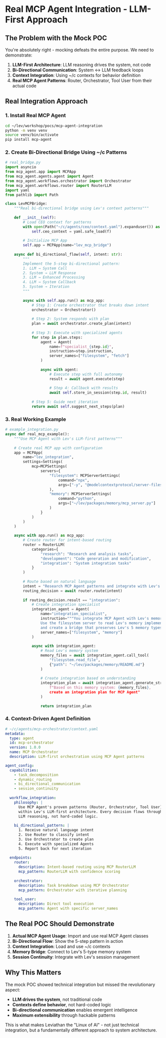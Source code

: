 # Real MCP Agent Integration - LLM-First Approach

## The Problem with the Mock POC

You're absolutely right - mocking defeats the entire purpose. We need to demonstrate:

1. **LLM-First Architecture**: LLM reasoning drives the system, not code
2. **Bi-Directional Communication**: System ↔ LLM feedback loops
3. **Context Integration**: Using ~/c contexts for behavior definition
4. **Real MCP Agent Patterns**: Router, Orchestrator, Tool User from their actual code

## Real Integration Approach

### 1. Install Real MCP Agent

```bash
cd ~/lev/workshop/pocs/mcp-agent-integration
python -m venv venv
source venv/bin/activate
pip install mcp-agent
```

### 2. Create Bi-Directional Bridge Using ~/c Patterns

```python
# real_bridge.py
import asyncio
from mcp_agent.app import MCPApp
from mcp_agent.agents.agent import Agent
from mcp_agent.workflows.orchestrator import Orchestrator
from mcp_agent.workflows.router import RouterLLM
import yaml
from pathlib import Path

class LevMCPBridge:
    """Real bi-directional bridge using Lev's context patterns"""
    
    def __init__(self):
        # Load CEO context for patterns
        with open(Path("~/c/agents/ceo/context.yaml").expanduser()) as f:
            self.ceo_context = yaml.safe_load(f)
            
        # Initialize MCP App
        self.app = MCPApp(name="lev_mcp_bridge")
        
    async def bi_directional_flow(self, intent: str):
        """
        Implement the 5-step bi-directional pattern:
        1. LLM → System Call
        2. System → LLM Response  
        3. LLM → Enhanced Processing
        4. LLM → System Callback
        5. System → Iteration
        """
        
        async with self.app.run() as mcp_app:
            # Step 1: Create orchestrator that breaks down intent
            orchestrator = Orchestrator()
            
            # Step 2: System responds with plan
            plan = await orchestrator.create_plan(intent)
            
            # Step 3: Execute with specialized agents
            for step in plan.steps:
                agent = Agent(
                    name=f"specialist_{step.id}",
                    instruction=step.instruction,
                    server_names=["filesystem", "fetch"]
                )
                
                async with agent:
                    # Execute step with full autonomy
                    result = await agent.execute(step)
                    
                    # Step 4: Callback with results
                    await self.store_in_session(step.id, result)
            
            # Step 5: Guide next iteration
            return await self.suggest_next_steps(plan)
```

### 3. Real Working Example

```python
# example_integration.py
async def real_mcp_example():
    """Use MCP Agent with Lev's LLM-first patterns"""
    
    # Create real MCP app with configuration
    app = MCPApp(
        name="lev_integration",
        settings=Settings(
            mcp=MCPSettings(
                servers={
                    "filesystem": MCPServerSettings(
                        command="npx",
                        args=["-y", "@modelcontextprotocol/server-filesystem", "/Users/jean-patricksmith/lev"]
                    ),
                    "memory": MCPServerSettings(
                        command="python",
                        args=["~/lev/packages/memory/mcp_server.py"]
                    )
                }
            )
        )
    )
    
    async with app.run() as mcp_app:
        # Create router for intent-based routing
        router = RouterLLM(
            categories={
                "research": "Research and analysis tasks",
                "development": "Code generation and modification",
                "integration": "System integration tasks"
            }
        )
        
        # Route based on natural language
        intent = "Research MCP Agent patterns and integrate with Lev's memory system"
        routing_decision = await router.route(intent)
        
        if routing_decision.result == "integration":
            # Create integration specialist
            integration_agent = Agent(
                name="integration_specialist",
                instruction="""You integrate MCP Agent with Lev's memory system.
                Use the filesystem server to read Lev's memory implementation
                and create a bridge that preserves Lev's 5 memory types.""",
                server_names=["filesystem", "memory"]
            )
            
            async with integration_agent:
                # Read Lev's memory system
                memory_files = await integration_agent.call_tool(
                    "filesystem.read_file",
                    {"path": "~/lev/packages/memory/README.md"}
                )
                
                # Create integration based on understanding
                integration_plan = await integration_agent.generate_str(
                    f"Based on this memory system: {memory_files}, 
                    create an integration plan for MCP Agent"
                )
                
                return integration_plan
```

### 4. Context-Driven Agent Definition

```yaml
# ~/c/agents/mcp-orchestrator/context.yaml
metadata:
  type: agent
  id: mcp-orchestrator
  version: 1.0.0
  name: MCP Orchestrator
  description: LLM-first orchestration using MCP Agent patterns

agent_config:
  capabilities:
    - task_decomposition
    - dynamic_routing
    - bi_directional_communication
    - session_continuity
    
  workflow_integration:
    philosophy: |
      Use MCP Agent's proven patterns (Router, Orchestrator, Tool User)
      within Lev's LLM-first architecture. Every decision flows through
      LLM reasoning, not hard-coded logic.
      
    bi_directional_pattern: |
      1. Receive natural language intent
      2. Use Router to classify intent  
      3. Use Orchestrator to create plan
      4. Execute with specialized Agents
      5. Report back for next iteration
      
  endpoints:
    router:
      description: Intent-based routing using MCP RouterLLM
      mcp_pattern: RouterLLM with confidence scoring
      
    orchestrator:
      description: Task breakdown using MCP Orchestrator
      mcp_pattern: Orchestrator with iterative planning
      
    tool_user:
      description: Direct tool execution
      mcp_pattern: Agent with specific server_names
```

## The Real POC Should Demonstrate

1. **Actual MCP Agent Usage**: Import and use real MCP Agent classes
2. **Bi-Directional Flow**: Show the 5-step pattern in action
3. **Context Integration**: Load and use ~/c contexts
4. **Memory Bridge**: Connect to Lev's 5-type memory system
5. **Session Continuity**: Integrate with Lev's session management

## Why This Matters

The mock POC showed technical integration but missed the revolutionary aspect:
- **LLM drives the system**, not traditional code
- **Contexts define behavior**, not hard-coded logic  
- **Bi-directional communication** enables emergent intelligence
- **Maximum extensibility** through hackable patterns

This is what makes Leviathan the "Linux of AI" - not just technical integration, but a fundamentally different approach to system architecture.
